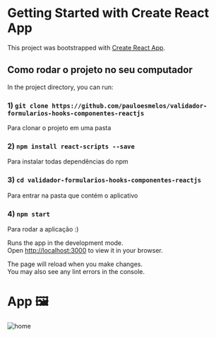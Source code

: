 # Getting Started with Create React App

This project was bootstrapped with [Create React App](https://github.com/facebook/create-react-app).

## Como rodar o projeto no seu computador

In the project directory, you can run:

### 1) `git clone https://github.com/pauloesmelos/validador-formularios-hooks-componentes-reactjs`

Para clonar o projeto em uma pasta

### 2) `npm install react-scripts --save`

Para instalar todas dependências do npm

### 3) `cd validador-formularios-hooks-componentes-reactjs`

Para entrar na pasta que contém o aplicativo 

### 4) `npm start`

Para rodar a aplicação :)

Runs the app in the development mode.\
Open [http://localhost:3000](http://localhost:3000) to view it in your browser.

The page will reload when you make changes.\
You may also see any lint errors in the console.

# App 🖼️

![home](https://user-images.githubusercontent.com/74941958/222609159-ae015c19-79ee-4f43-b5c0-8ced54ba481c.png)

